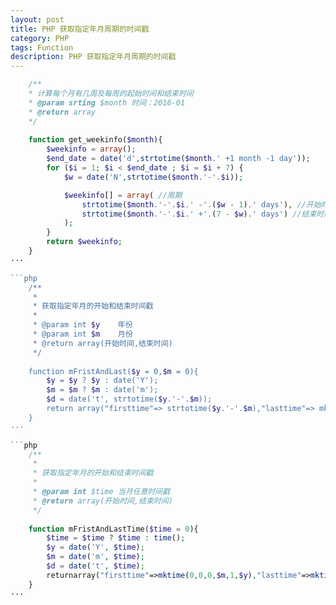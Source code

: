 ```yaml
---
layout: post
title: PHP 获取指定年月周期的时间戳
category: PHP
tags: Function
description: PHP 获取指定年月周期的时间戳
---
```


```php	
	/**
	* 计算每个月有几周及每周的起始时间和结束时间
	* @param srting $month 时间：2016-01
	* @return array
	*/
	
	function get_weekinfo($month){
		$weekinfo = array();
		$end_date = date('d',strtotime($month.' +1 month -1 day'));
		for ($i = 1; $i < $end_date ; $i = $i + 7) {
			$w = date('N',strtotime($month.'-'.$i));

			$weekinfo[] = array( //周期
				strtotime($month.'-'.$i.' -'.($w - 1).' days'), //开始时间
				strtotime($month.'-'.$i.' +'.(7 - $w).' days') //结束时间
			);
		}
		return $weekinfo;
	}
···

```php
	/**
	 *
	 * 获取指定年月的开始和结束时间戳
	 *
	 * @param int $y    年份
	 * @param int $m    月份
	 * @return array(开始时间,结束时间)
	 */
	 
	function mFristAndLast($y = 0,$m = 0){
		$y = $y ? $y : date('Y');
		$m = $m ? $m : date('m');
		$d = date('t', strtotime($y.'-'.$m));
		return array("firsttime"=> strtotime($y.'-'.$m),"lasttime"=> mktime(23,59,59,$m,$d,$y));
	}
···

```php
	/**
	 *
	 * 获取指定年月的开始和结束时间戳
	 *
	 * @param int $time 当月任意时间戳
	 * @return array(开始时间,结束时间)
	 */
	 
	function mFristAndLastTime($time = 0){
		$time = $time ? $time : time();
		$y = date('Y', $time);
		$m = date('m', $time);
		$d = date('t', $time);
		returnarray("firsttime"=>mktime(0,0,0,$m,1,$y),"lasttime"=>mktime(23,59,59,$m,$d,$y));
	}
···